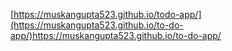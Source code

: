 [https://muskangupta523.github.io/todo-app/](https://muskangupta523.github.io/to-do-app/)https://muskangupta523.github.io/to-do-app/
